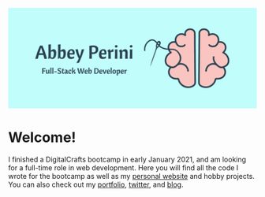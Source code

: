 ![Logo Banner](logobanner.png)

# Welcome!

I finished a DigitalCrafts bootcamp in early January 2021, and am looking for a full-time role in web development.
Here you will find all the code I wrote for the bootcamp as well as my [personal website](https://abbeyperini.github.io/) and hobby projects.
You can also check out my [portfolio](https://abbeyperini.dev), [twitter](https://twitter.com/AbbeyPerini), and [blog](https://medium.com/@abbeyperini).

